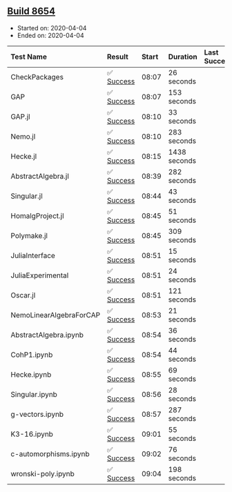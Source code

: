 ## [Build 8654](https://oscarci.mathematik.uni-kl.de/job/oscar/8654/)

* Started on: 2020-04-04
* Ended on: 2020-04-04

| Test Name    | Result | Start | Duration | Last Success | First Failure |
|:-------------|:-------|:------|:---------|:-------------|:--------------|
| CheckPackages | ✅ [Success](https://oscarci.mathematik.uni-kl.de/job/oscar/8654/artifact/logs/build-8654/CheckPackages.log) | 08:07 | 26 seconds |  |  |
| GAP | ✅ [Success](https://oscarci.mathematik.uni-kl.de/job/oscar/8654/artifact/logs/build-8654/GAP.log) | 08:07 | 153 seconds |  |  |
| GAP.jl | ✅ [Success](https://oscarci.mathematik.uni-kl.de/job/oscar/8654/artifact/logs/build-8654/GAP.jl.log) | 08:10 | 33 seconds |  |  |
| Nemo.jl | ✅ [Success](https://oscarci.mathematik.uni-kl.de/job/oscar/8654/artifact/logs/build-8654/Nemo.jl.log) | 08:10 | 283 seconds |  |  |
| Hecke.jl | ✅ [Success](https://oscarci.mathematik.uni-kl.de/job/oscar/8654/artifact/logs/build-8654/Hecke.jl.log) | 08:15 | 1438 seconds |  |  |
| AbstractAlgebra.jl | ✅ [Success](https://oscarci.mathematik.uni-kl.de/job/oscar/8654/artifact/logs/build-8654/AbstractAlgebra.jl.log) | 08:39 | 282 seconds |  |  |
| Singular.jl | ✅ [Success](https://oscarci.mathematik.uni-kl.de/job/oscar/8654/artifact/logs/build-8654/Singular.jl.log) | 08:44 | 43 seconds |  |  |
| HomalgProject.jl | ✅ [Success](https://oscarci.mathematik.uni-kl.de/job/oscar/8654/artifact/logs/build-8654/HomalgProject.jl.log) | 08:45 | 51 seconds |  |  |
| Polymake.jl | ✅ [Success](https://oscarci.mathematik.uni-kl.de/job/oscar/8654/artifact/logs/build-8654/Polymake.jl.log) | 08:45 | 309 seconds |  |  |
| JuliaInterface | ✅ [Success](https://oscarci.mathematik.uni-kl.de/job/oscar/8654/artifact/logs/build-8654/JuliaInterface.log) | 08:51 | 15 seconds |  |  |
| JuliaExperimental | ✅ [Success](https://oscarci.mathematik.uni-kl.de/job/oscar/8654/artifact/logs/build-8654/JuliaExperimental.log) | 08:51 | 24 seconds |  |  |
| Oscar.jl | ✅ [Success](https://oscarci.mathematik.uni-kl.de/job/oscar/8654/artifact/logs/build-8654/Oscar.jl.log) | 08:51 | 121 seconds |  |  |
| NemoLinearAlgebraForCAP | ✅ [Success](https://oscarci.mathematik.uni-kl.de/job/oscar/8654/artifact/logs/build-8654/NemoLinearAlgebraForCAP.log) | 08:53 | 21 seconds |  |  |
| AbstractAlgebra.ipynb | ✅ [Success](https://oscarci.mathematik.uni-kl.de/job/oscar/8654/artifact/logs/build-8654/AbstractAlgebra.ipynb.log) | 08:54 | 36 seconds |  |  |
| CohP1.ipynb | ✅ [Success](https://oscarci.mathematik.uni-kl.de/job/oscar/8654/artifact/logs/build-8654/CohP1.ipynb.log) | 08:54 | 44 seconds |  |  |
| Hecke.ipynb | ✅ [Success](https://oscarci.mathematik.uni-kl.de/job/oscar/8654/artifact/logs/build-8654/Hecke.ipynb.log) | 08:55 | 69 seconds |  |  |
| Singular.ipynb | ✅ [Success](https://oscarci.mathematik.uni-kl.de/job/oscar/8654/artifact/logs/build-8654/Singular.ipynb.log) | 08:56 | 28 seconds |  |  |
| g-vectors.ipynb | ✅ [Success](https://oscarci.mathematik.uni-kl.de/job/oscar/8654/artifact/logs/build-8654/g-vectors.ipynb.log) | 08:57 | 287 seconds |  |  |
| K3-16.ipynb | ✅ [Success](https://oscarci.mathematik.uni-kl.de/job/oscar/8654/artifact/logs/build-8654/K3-16.ipynb.log) | 09:01 | 55 seconds |  |  |
| c-automorphisms.ipynb | ✅ [Success](https://oscarci.mathematik.uni-kl.de/job/oscar/8654/artifact/logs/build-8654/c-automorphisms.ipynb.log) | 09:02 | 76 seconds |  |  |
| wronski-poly.ipynb | ✅ [Success](https://oscarci.mathematik.uni-kl.de/job/oscar/8654/artifact/logs/build-8654/wronski-poly.ipynb.log) | 09:04 | 198 seconds |  |  |
